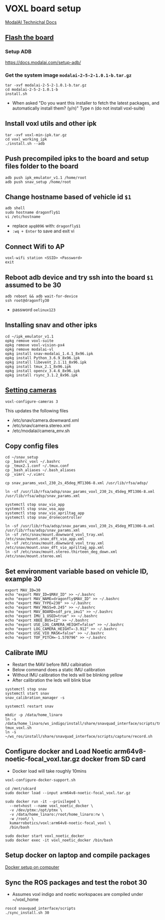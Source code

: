 # VOXL board setup

[ModalAI Technichal Docs](https://docs.modalai.com/)



## [Flash the board](https://docs.modalai.com/flash-system-image/)

### Setup ADB
  https://docs.modalai.com/setup-adb/

### Get the system image `modalai-2-5-2-1.0.1-b.tar.gz`
```
tar -xvf modalai-2-5-2-1.0.1-b.tar.gz
cd modalai-2-5-2-1.0.1-b
install.sh
```
  * When asked
        "Do you want this installer to fetch the latest packages, and automatically install them? (y/n)"
    Type n (do not install voxl-suite)

## Install voxl utils and other ipk

```
tar -xvf voxl-min-ipk.tar.gz
cd voxl_working_ipk
./install.sh --adb
```

## Push precompiled ipks to the board and setup files folder to the board
```
adb push ipk_emulator_v1.1 /home/root
adb push snav_setup /home/root
```

## Change hostname based of vehicle id `$1`
```
adb shell
sudo hostname dragonfly$1
vi /etc/hostname
```
  * replace `apq8096` with: `dragonfly$1`
  * `:wq + Enter` to save and exit vi

## Connect Wifi to AP
```
voxl-wifi station <SSID> <Password>
exit
```

## Reboot adb device and try ssh into the board `$1` assumed to be 30
```
adb reboot && adb wait-for-device
ssh root@dragonfly30
```
 * password `oelinux123`


## Installing snav and other ipks
```
cd ~/ipk_emulator_v1.1
opkg remove voxl-suite
opkg remove voxl-vision-px4
opkg remove modalai-vl
opkg install snav-modalai_1.4.1_8x96.ipk
opkg install Python_3.6.9_8x96.ipk
opkg install libevent_2.1.11_8x96.ipk
opkg install tmux_2.1_8x96.ipk
opkg install opencv_3.4.6_8x96.ipk
opkg install rsync_3.1.2_8x96.ipk
```

## [Setting cameras](https://docs.modalai.com/camera-connections/)
`voxl-configure-cameras 3`

This updates the following files
 * /etc/snav/camera.downward.xml
 * /etc/snav/camera.stereo.xml
 * /etc/modalai/camera_env.sh

## Copy config files
```
cd ~/snav_setup
cp _bashrc_voxl ~/.bashrc
cp _tmux2.1.conf ~/.tmux.conf
cp _bash_aliases ~/.bash_aliases
cp _vimrc ~/.vimrc
```

```
cp snav_params_voxl_230_2s_45deg_MT1306-8.xml /usr/lib/rfsa/adsp/

ln -sf /usr/lib/rfsa/adsp/snav_params_voxl_230_2s_45deg_MT1306-8.xml /usr/lib/rfsa/adsp/snav_params.xml
```
```
systemctl stop snav_vio_app
systemctl stop snav_voa_app
systemctl stop snav_vio_apriltag_app
systemctl stop snav_dronecontroller

ln -sf /usr/lib/rfsa/adsp/snav_params_voxl_230_2s_45deg_MT1306-8.xml /usr/lib/rfsa/adsp/snav_params.xml
ln -sf /etc/snav/mount.downward_voxl_tray.xml /etc/snav/mount.snav_dft_vio_app.xml
ln -sf /etc/snav/mount.downward_voxl_tray.xml /etc/snav/mount.snav_dft_vio_apriltag_app.xml
ln -sf /etc/snav/mount.stereo.thirteen_deg_down.xml /etc/snav/mount.stereo.xml

```

## Set environment variable based on vehicle ID, example 30
```
export MAV_ID=30
echo "export MAV_ID=$MAV_ID" >> ~/.bashrc
echo "export MAV_NAME=dragonfly$MAV_ID" >> ~/.bashrc
echo "export MAV_TYPE=230" >> ~/.bashrc
echo "export MAV_MASS=0.245" >> ~/.bashrc
echo "export MAV_BOARD=sdf_pro_imu1" >> ~/.bashrc
echo "export IMU_1_USED=true" >> ~/.bashrc
echo "export XBEE_BUS=12" >> ~/.bashrc
echo "export USE_LOG_CAMERA_HEIGHT=false" >> ~/.bashrc
echo "export LOG_CAMERA_HEIGHT=-3.912" >> ~/.bashrc
echo "export USE_VIO_MASK=false" >> ~/.bashrc
echo "export TOF_PITCH=-1.570796" >> ~/.bashrc
```

## Calibrate IMU
  * Restart the MAV before IMU calbiration
  * Below command does a static IMU calibration
  * Without IMU calibration the leds will be blinking yellow
  * After calibration the leds will blink blue

```
systemctl stop snav
systemctl start snav
snav_calibration_manager -s

systemctl restart snav
```

```
mkdir -p /data/home_linaro
ln -s /data/home_linaro/ws_indigo/install/share/snavquad_interface/scripts/tmux_voxl.sh tmux_voxl.sh
ln -s ~/ws_ros/install/share/snavquad_interface/scripts/capture/record.sh
```

## Configure docker and Load Noetic arm64v8-noetic-focal_voxl.tar.gz docker from SD card
  * Docker load will take roughly 10mins

```
voxl-configure-docker-support.sh

cd /mnt/sdcard
sudo docker load --input arm64v8-noetic-focal_voxl.tar.gz

sudo docker run -it --privileged \
  --net=host --name voxl_noetic_docker \
  -v /dev/ptmx:/opt/ptmx \
  -v /data/home_linaro:/root/home_linaro:rw \
  -w /root/ \
  kumarrobotics/voxl:arm64v8-noetic-focal_voxl \
  /bin/bash

sudo docker start voxl_noetic_docker
sudo docker exec -it voxl_noetic_docker /bin/bash
```

## Setup docker on laptop and compile packages
[Docker setup on computer](doc/[README_arm64v8_docker.md)


## Sync the ROS packages and test the robot 30
  * Assumes voxl indigo and noetic workspaces are compiled under ~/voxl_home
```
roscd snavquad_interface/scripts
./sync_install.sh 30
```
